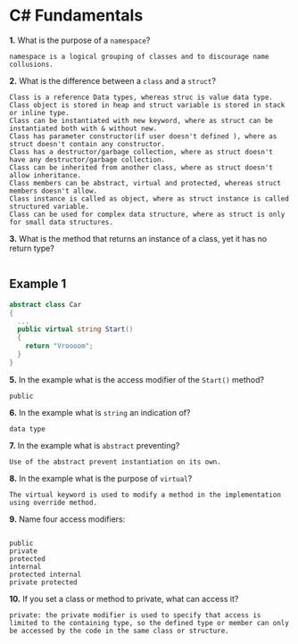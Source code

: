 # C# Fundamentals


**1.** What is the purpose of a `namespace`?
<!-- enter you answer in the space below -->
```
namespace is a logical grouping of classes and to discourage name collusions.

```
**2.** What is the difference between a `class` and a `struct`?
<!-- enter you answer in the space below -->
```
Class is a reference Data types, whereas struc is value data type.
Class object is stored in heap and struct variable is stored in stack or inline type.
Class can be instantiated with new keyword, where as struct can be instantiated both with & without new.
Class has parameter constructor(if user doesn't defined ), where as struct doesn't contain any constructor.
Class has a destructor/garbage collection, where as struct doesn't have any destructor/garbage collection.
Class can be inherited from another class, where as struct doesn't allow inheritance.
Class members can be abstract, virtual and protected, whereas struct members doesn't allow.
Class instance is called as object, where as struct instance is called structured variable.
Class can be used for complex data structure, where as struct is only for small data structures.

```
**3.** What is the method that returns an instance of a class, yet it has no return type?
<!-- enter you answer in the space below -->
```

```
## Example 1
```c#
abstract class Car
{
  ...
  public virtual string Start()
  {
    return "Vroooom";
  }
}
```
**5.** In the example what is the access modifier of the `Start()` method?
<!-- enter you answer in the space below -->
```
public
```
**6.** In the example what is `string` an indication of?
<!-- enter you answer in the space below -->
```
data type
```
**7.** In the example what is `abstract` preventing?
<!-- enter you answer in the space below -->
```
Use of the abstract prevent instantiation on its own.

```
**8.** In the example what is the purpose of `virtual`?
<!-- enter you answer in the space below -->
```
The virtual keyword is used to modify a method in the implementation using override method.

```
**9.** Name four access modifiers:
<!-- enter you answer in the space below -->
```

public
private
protected
internal
protected internal
private protected

```
**10.** If you set a class or method to private, what can access it?
<!-- enter you answer in the space below -->
```
private: the private modifier is used to specify that access is limited to the containing type, so the defined type or member can only be accessed by the code in the same class or structure.

```